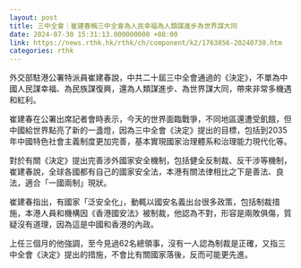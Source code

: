 ```yaml
---
layout: post
title: 三中全會｜崔建春稱三中全會為人民幸福為人類謀進步為世界謀大同
date: 2024-07-30 15:31:13.000000000 +08:00
link: https://news.rthk.hk/rthk/ch/component/k2/1763856-20240730.htm
categories: rthk
---
```


外交部駐港公署特派員崔建春說，中共二十屆三中全會通過的《決定》，不單為中國人民謀幸福、為民族謀復興，還為人類謀進步、為世界謀大同，帶來非常多機遇和紅利。

崔建春在公署出席記者會時表示，今天的世界面臨戰爭，不同地區還遭受飢餓，但中國給世界點亮了新的一盞燈，因為三中全會《決定》提出的目標，包括到2035年中國特色社會主義制度更加完善，基本實現國家治理體系和治理能力現代化等。

對於有關《決定》提出完善涉外國家安全機制，包括健全反制裁、反干涉等機制，崔建春說，全球各國都有自己的國家安全法，本港有關法律相比之下是善法、良法，適合「一國兩制」現狀。

崔建春指出，有國家「泛安全化」，動輒以國安名義出台很多政策，包括制裁措施，本港人員和機構因《香港國安法》被制裁，他認為不對，形容是兩敗俱傷，質疑沒有道理，因為這是中國和香港的內政。

上任三個月的他強調，至今見過62名總領事，沒有一人認為制裁是正確，又指三中全會《決定》提出的措施，不會比有關國家落後，反而可能更先進。
